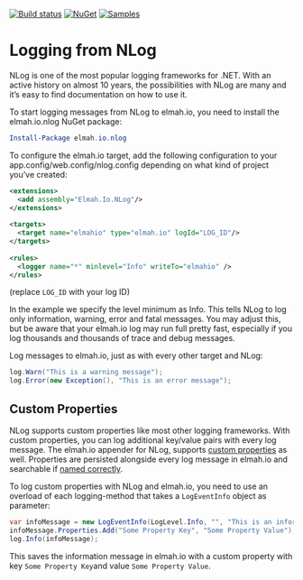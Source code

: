 [![Build status](https://ci.appveyor.com/api/projects/status/gdgwwlu1j8yh7esl?svg=true)](https://ci.appveyor.com/project/ThomasArdal/elmah-io-nlog)
[![NuGet](https://img.shields.io/nuget/v/elmah.io.nlog.svg)](https://www.nuget.org/packages/elmah.io.nlog)
[![Samples](https://img.shields.io/badge/samples-1-brightgreen.svg)](https://github.com/elmahio/elmah.io.nlog/tree/1.x/Elmah.Io.NLog.Console)

# Logging from NLog

NLog is one of the most popular logging frameworks for .NET. With an active history on almost 10 years, the possibilities with NLog are many and it’s easy to find documentation on how to use it.

To start logging messages from NLog to elmah.io, you need to install the elmah.io.nlog NuGet package:

```powershell
Install-Package elmah.io.nlog
```

To configure the elmah.io target, add the following configuration to your app.config/web.config/nlog.config depending on what kind of project you’ve created:

```xml
<extensions>
  <add assembly="Elmah.Io.NLog"/>
</extensions>
 
<targets>
  <target name="elmahio" type="elmah.io" logId="LOG_ID"/>
</targets>
 
<rules>
  <logger name="*" minlevel="Info" writeTo="elmahio" />
</rules>
```

(replace `LOG_ID` with your log ID)

In the example we specify the level minimum as Info. This tells NLog to log only information, warning, error and fatal messages. You may adjust this, but be aware that your elmah.io log may run full pretty fast, especially if you log thousands and thousands of trace and debug messages.

Log messages to elmah.io, just as with every other target and NLog:

```csharp
log.Warn("This is a warning message");
log.Error(new Exception(), "This is an error message");
```

## Custom Properties

NLog supports custom properties like most other logging frameworks. With custom properties, you can log additional key/value pairs with every log message. The elmah.io appender for NLog, supports [custom properties](https://docs.elmah.io/logging-custom-data/) as well. Properties are persisted alongside every log message in elmah.io and searchable if [named correctly](https://docs.elmah.io/logging-custom-data/#searching-custom-data).

To log custom properties with NLog and elmah.io, you need to use an overload of each logging-method that takes a `LogEventInfo` object as parameter:

```csharp
var infoMessage = new LogEventInfo(LogLevel.Info, "", "This is an information message");
infoMessage.Properties.Add("Some Property Key", "Some Property Value");
log.Info(infoMessage);
```

This saves the information message in elmah.io with a custom property with key `Some Property Key`and value `Some Property Value`.